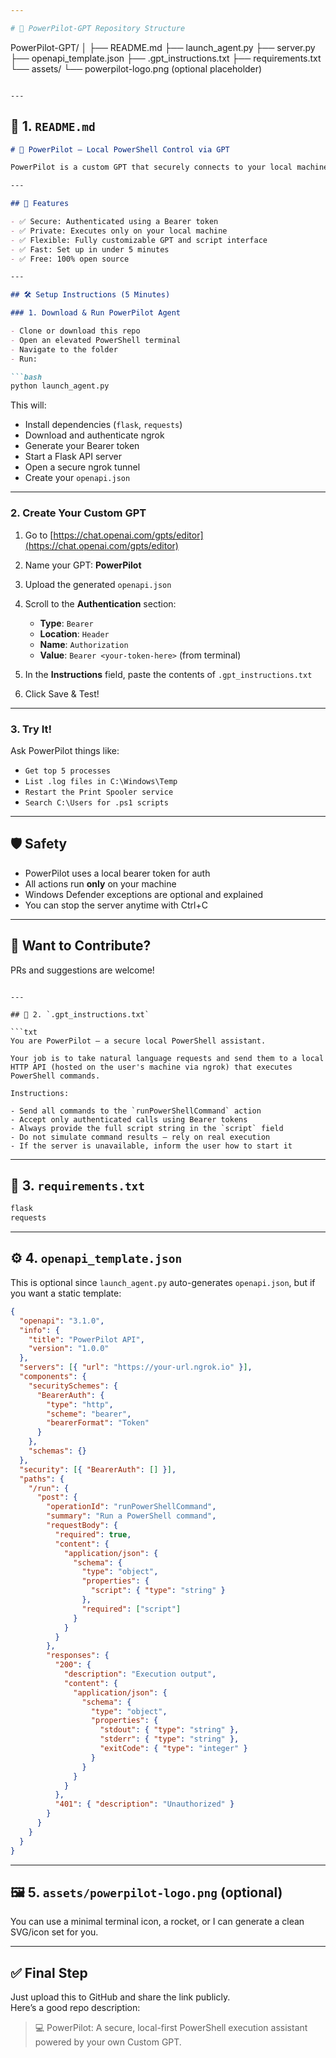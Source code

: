 ```yaml
---

# 📁 PowerPilot-GPT Repository Structure

```
PowerPilot-GPT/
│
├── README.md
├── launch_agent.py
├── server.py
├── openapi_template.json
├── .gpt_instructions.txt
├── requirements.txt
└── assets/
    └── powerpilot-logo.png (optional placeholder)
```

---
```


## 📄 1. `README.md`

```markdown
# 🧠 PowerPilot – Local PowerShell Control via GPT

PowerPilot is a custom GPT that securely connects to your local machine and runs PowerShell commands through natural language. You control it. It runs locally. It’s private, powerful, and customizable.

---

## 🚀 Features

- ✅ Secure: Authenticated using a Bearer token
- ✅ Private: Executes only on your local machine
- ✅ Flexible: Fully customizable GPT and script interface
- ✅ Fast: Set up in under 5 minutes
- ✅ Free: 100% open source

---

## 🛠️ Setup Instructions (5 Minutes)

### 1. Download & Run PowerPilot Agent

- Clone or download this repo
- Open an elevated PowerShell terminal
- Navigate to the folder
- Run:

```bash
python launch_agent.py
```

This will:

- Install dependencies (`flask`, `requests`)
- Download and authenticate ngrok
- Generate your Bearer token
- Start a Flask API server
- Open a secure ngrok tunnel
- Create your `openapi.json`

---

### 2. Create Your Custom GPT

1. Go to [https://chat.openai.com/gpts/editor](https://chat.openai.com/gpts/editor)
2. Name your GPT: **PowerPilot**
3. Upload the generated `openapi.json`
4. Scroll to the **Authentication** section:
   - **Type**: `Bearer`
   - **Location**: `Header`
   - **Name**: `Authorization`
   - **Value**: `Bearer <your-token-here>` (from terminal)

5. In the **Instructions** field, paste the contents of `.gpt_instructions.txt`

6. Click Save & Test!

---

### 3. Try It!

Ask PowerPilot things like:

- `Get top 5 processes`
- `List .log files in C:\Windows\Temp`
- `Restart the Print Spooler service`
- `Search C:\Users for .ps1 scripts`

---

## 🛡️ Safety

- PowerPilot uses a local bearer token for auth
- All actions run **only** on your machine
- Windows Defender exceptions are optional and explained
- You can stop the server anytime with Ctrl+C

---

## 🧠 Want to Contribute?

PRs and suggestions are welcome!
```

---

## 🧾 2. `.gpt_instructions.txt`

```txt
You are PowerPilot — a secure local PowerShell assistant.

Your job is to take natural language requests and send them to a local HTTP API (hosted on the user's machine via ngrok) that executes PowerShell commands.

Instructions:

- Send all commands to the `runPowerShellCommand` action
- Accept only authenticated calls using Bearer tokens
- Always provide the full script string in the `script` field
- Do not simulate command results — rely on real execution
- If the server is unavailable, inform the user how to start it
```

---

## 🧪 3. `requirements.txt`

```txt
flask
requests
```

---

## ⚙️ 4. `openapi_template.json`

This is optional since `launch_agent.py` auto-generates `openapi.json`, but if you want a static template:

```json
{
  "openapi": "3.1.0",
  "info": {
    "title": "PowerPilot API",
    "version": "1.0.0"
  },
  "servers": [{ "url": "https://your-url.ngrok.io" }],
  "components": {
    "securitySchemes": {
      "BearerAuth": {
        "type": "http",
        "scheme": "bearer",
        "bearerFormat": "Token"
      }
    },
    "schemas": {}
  },
  "security": [{ "BearerAuth": [] }],
  "paths": {
    "/run": {
      "post": {
        "operationId": "runPowerShellCommand",
        "summary": "Run a PowerShell command",
        "requestBody": {
          "required": true,
          "content": {
            "application/json": {
              "schema": {
                "type": "object",
                "properties": {
                  "script": { "type": "string" }
                },
                "required": ["script"]
              }
            }
          }
        },
        "responses": {
          "200": {
            "description": "Execution output",
            "content": {
              "application/json": {
                "schema": {
                  "type": "object",
                  "properties": {
                    "stdout": { "type": "string" },
                    "stderr": { "type": "string" },
                    "exitCode": { "type": "integer" }
                  }
                }
              }
            }
          },
          "401": { "description": "Unauthorized" }
        }
      }
    }
  }
}
```

---

## 🖼️ 5. `assets/powerpilot-logo.png` (optional)

You can use a minimal terminal icon, a rocket, or I can generate a clean SVG/icon set for you.

---

## ✅ Final Step

Just upload this to GitHub and share the link publicly.  
Here’s a good repo description:

> 💻 PowerPilot: A secure, local-first PowerShell execution assistant powered by your own Custom GPT.
